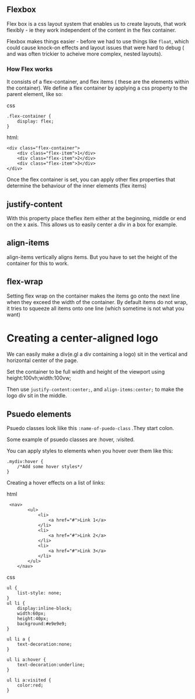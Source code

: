 
## Flexbox 

Flex box is a css layout system that enables us to create layouts, that work flexibly - ie they work independent of the content in the flex container.

Flexbox  makes things easier - before we had to use things like `float`, which could cause knock-on effects and layout issues that were hard to debug ( and was often trickier to acheive more complex, nested layouts).

### How Flex works

It consists of a flex-container, and flex items ( these are the elements within the container). We define a flex container by applying a css property to the parent element, like so:

css
```
.flex-container {
    display: flex; 
}
```

html:
```
<div class="flex-container">
    <div class="flex-item">1</div>
    <div class="flex-item">2</div>
    <div class="flex-item">3</div>
</div>
```

Once the flex container is set, you can apply other flex properties that determine the behaviour of the inner elements (flex items)

## justify-content
With this property place theflex item either at the beginning, middle or end on the x axis. This allows us to easily center a div in a box for example. 


## align-items
align-items vertically aligns items. But you have to set the height of the container for this to work.

## flex-wrap 
Setting flex wrap on the container makes the items go onto the next line when they exceed the width of the container. By default items do not wrap, it tries to squeeze all items onto one line (which sometime is not what you want)

# Creating a center-aligned logo

We can easily make a div(e.gl a div containing a logo) sit in the vertical and horizontal center of the page.

Set the container to be full width and height of the viewport using height:100vh;width:100vw;

Then use `justify-content:center;`, and `align-items:center;` to make the logo div sit in the middle.

## Psuedo elements

Psuedo classes look liike this `:name-of-puedo-class` .They start colon.

Some example of psuedo classes are :hover, :visited.

You can apply styles to elements when you hover over them like this:

```
.mydiv:hover {
    /*Add some hover styles*/
}
```

Creating a hover effects on a list of links:

html
```
 <nav>
        <ul>
            <li>
                <a href="#">Link 1</a>
            </li>
            <li>
                <a href="#">Link 2</a>
            </li>
            <li>
                <a href="#">Link 3</a>
            </li>
        </ul>
    </nav>
```

css

```
ul {
    list-style: none;
}
ul li {
    display:inline-block;
    width:60px;
    height:40px;
    background:#e9e9e9;
}

ul li a {
    text-decoration:none;
}

ul li a:hover {
    text-decoration:underline;
}

ul li a:visited {
    color:red;
}

```